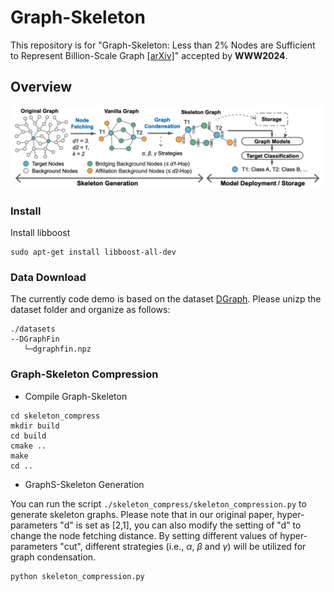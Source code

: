 # Graph-Skeleton

This repository is for "Graph-Skeleton: Less than 2% Nodes are Sufficient to Represent
Billion-Scale Graph [[arXiv]](https://openreview.net/forum?id=dU73Mgx7xm&referrer=%5Bthe%20profile%20of%20Haoran%20Deng%5D(%2Fprofile%3Fid%3D~Haoran_Deng2))" accepted by **WWW2024**.

## Overview

![fig1](./figs/model.png)


### Install

Install libboost

```shell
sudo apt-get install libboost-all-dev
```

### Data Download

The currently code demo is based on the dataset [DGraph](https://dgraph.xinye.com/dataset). Please unizp the dataset folder and organize as follows:
```
./datasets
--DGraphFin
   └─dgraphfin.npz
```

### Graph-Skeleton Compression

* Compile Graph-Skeleton

```shell
cd skeleton_compress
mkdir build
cd build
cmake ..
make
cd ..
```

* GraphS-Skeleton Generation

You can run the script `./skeleton_compress/skeleton_compression.py` to generate skeleton graphs. Please note that in our original paper, hyper-parameters "d" is set as [2,1], you can also modify the setting of "d" to change the node fetching distance. 
By setting different values of hyper-parameters "cut", different strategies (i.e., $\alpha$, $\beta$ and $\gamma$) will be utilized for graph condensation.

```shell
python skeleton_compression.py
```

<!-- 
## Dependencies

- Python (3.8.3)
- PyTorch (>=1.6.0)

 (see `setup.py` for the full list)


## Installation
**From source**:

```bash
git clone https://github.com/caolinfeng/OoDHDR-codec OodHDR_codec
cd OodHDR_codec
pip install -U pip && pip install -e .
```

## Data Download

SDR training datasets can be downloaded from:
- [DIV2K](https://data.vision.ee.ethz.ch/cvl/DIV2K)
- [Flickr2K](http://cv.snu.ac.kr/research/EDSR/Flickr2K.tar)

HDR training datasets (.hdr) can be downloaded from:
- [HDRIHEVEN](https://hdrihaven.com/hdris/)
- [pfstools (HDR Image Gallery)](http://pfstools.sourceforge.net/hdr_gallery.html)
- [HDRLabs](http://www.hdrlabs.com/sibl/archive/)
- [Funt and Shi 2010](https://www2.cs.sfu.ca/~colour/data/funt_hdr/)

Evaluation datasets:
- [HDR (Google Drive)](https://drive.google.com/drive/folders/1U_GN4UARkLFve3UjvRhNKs56z6dcH-WI?usp=sharing)
- [SDR-Kodak](http://r0k.us/graphics/kodak/)

## Usage

### Training

A training script with a regularization & fusion loss is provided in
`examples/train_ood.py`. Please specify the corresponding HDR & SDR datasets in the file. The custom ImageFolder structure in our project only supports for the RGBE (.hdr) input currently.

You can run the script for a training pipeline:

```bash
python examples/train_ood.py --lambda 12 --epochs 250 --cuda --save --gpu 0,1,2,3 --batch-size 32 --rw 1e-5 --pw 2 --sdr_w 0.95 
```
> **Note:** 'rw, pw, sdr_w' are the hyper-parameters of the constructed loss. To achevie the optimal performance of a certain network, it is recommended to use the grid search.
You can also modify other parameters to change the model and training strategy in the file or cmd.

### Evaluation

To evaluate a trained model on HDR and SDR dataset, evaluation scripts (`examples/test_hdr.py`, `examples/test_sdr.py`) are provided. Please modify the testing dataset path in the corresponding file, and specify the trained model path in cmd: 

```bash
python examples/test_hdr.py --pth /XXX.pth.tar
```
```bash
python examples/test_sdr.py --pth /XXX.pth.tar
```

* The PyTorch pre-trained models can be downloaded [here (Google Drive)](https://drive.google.com/drive/folders/1FPUvTdN0JkoNJjm3FHDyrdPtLrddUxOm?usp=sharing)

### Quality Assessement

To assess the compression performance on HDR images, the evaluation metrics of puPSNR, puSSIM and HDR-VDP (3.0.6) are used, the source codes (Matlab version) can be [downloaded here](http://resources.mpi-inf.mpg.de/hdr/vdp/). 

## Citation

If you find this code useful, please cite our paper:

```
@inproceedings{Cao2020OodHDR,
  title     = {OoDHDR-Codec: Out-of-Distribution Generalization for HDR Image Compression},
  author    = {Linfeng Cao, Aofan Jiang, Wei Li, Huaying Wu and Nanyang Ye},
  booktitle = {Proceedings of the Thirty-Sixth AAAI Conference on Artificial Intelligence (AAAI)},
  year      = {2022}
}
```

## Related link
 * This project is developed based on [CompressAI library](https://github.com/InterDigitalInc/CompressAI)
 -->
